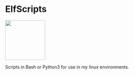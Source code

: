 # ElfScripts

<a href="https://mjsaldanha.com"><img src="https://mjsaldanha.com/images/elf_icon.png" width="128" height="128"></a>

Scripts in Bash or Python3 for use in my linux environments.
